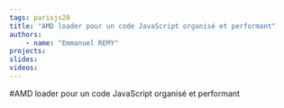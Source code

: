 ```yaml
---
tags: parisjs20
title: "AMD loader pour un code JavaScript organisé et performant"
authors:
    - name: "Emmanuel REMY"
projects:
slides:
videos:
---
```

#AMD loader pour un code JavaScript organisé et performant
